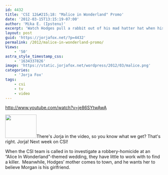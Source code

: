 ```yaml
---
id: 4432
title: 'CSI 12&#215;18: "Malice in Wonderland" Promo'
date: '2012-03-15T13:15:19-07:00'
author: 'Mika E. (Ipstenu)'
excerpt: 'Watch Hodges pull a rabbit out of his mad hatter hat when his mother shows up in the lab.'
layout: post
guid: 'https://jorjafox.net/?p=4432'
permalink: /2012/malice-in-wonderland-promo/
Views:
    - '50'
astra_style_timestamp_css:
    - '1634337826'
image: 'https://static.jorjafox.net/wordpress/2012/03/malice.png'
categories:
    - 'Jorja Fox'
tags:
    - csi
    - tv
    - video
---
```


http://www.youtube.com/watch?v=je86SYtwAwA

<img class="alignleft size-thumbnail wp-image-4433" title="malice" src="//static.jorjafox.net/wordpress/2012/03/malice-210x140.png" alt="" width="100" height="75" />There's Jorja in the video, so you know what we get? That's right. Jorja! Next week on CSI!

When the CSI team is called in to investigate a robbery-homicide at an “Alice In Wonderland”-themed wedding, they have little to work with to find a killer.  Meanwhile, Hodges’ mother comes to town, and he wants her to believe Morgan is his girlfriend.
